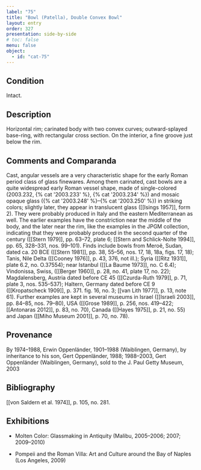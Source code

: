 ```yaml
---
label: "75"
title: "Bowl (Patella), Double Convex Bowl"
layout: entry
order: 327
presentation: side-by-side
# toc: false
menu: false
object:
  - id: "cat-75"
---
```


## Condition

Intact.

## Description

Horizontal rim; carinated body with two convex curves; outward-splayed base-ring, with rectangular cross section. On the interior, a fine groove just below the rim.

## Comments and Comparanda

Cast, angular vessels are a very characteristic shape for the early Roman period class of glass finewares. Among them carinated, cast bowls are a quite widespread early Roman vessel shape, made of single-colored (2003.232, {% cat '2003.233' %}, {% cat '2003.234' %}) and mosaic opaque glass ({% cat '2003.248' %}–{% cat '2003.250' %}) in striking colors; slightly later, they appear in translucent glass ([[Isings 1957]], form 2). They were probably produced in Italy and the eastern Mediterranean as well. The earlier examples have the constriction near the middle of the body, and the later near the rim, like the examples in the JPGM collection, indicating that they were probably produced in the second quarter of the century ([[Stern 1979]], pp. 63–72, plate 6; [[Stern and Schlick-Nolte 1994]], pp. 65, 328–331, nos. 99–101). Finds include bowls from Meroë, Sudan, dated ca. 20 BCE ([[Stern 1981]], pp. 38, 55–56, nos. 17, 18, 18a, figs. 17, 18); Tanis, Nile Delta ([[Cooney 1976]], p. 43, 376, not ill.); Syria ([[Ritz 1931]], plate 6.2, no. O.37554); near Istanbul ([[La Baume 1973]], no. C 6.4); Vindonissa, Swiss, ([[Berger 1960]], p. 28, no. 41, plate 17, no. 22); Magdalensberg, Austria dated before CE 45 ([[Czurda-Ruth 1979]], p. 71, plate 3, nos. 535–537); Haltern, Germany dated before CE 9 ([[Kropatscheck 1909]], p. 371. fig. 16, no. 3; [[van Lith 1977]], p. 13, note 61). Further examples are kept in several museums in Israel ([[Israeli 2003]], pp. 84–85, nos. 79–80), USA ([[Grose 1989]], p. 256, nos. 419–422; [[Antonaras 2012]], p. 83, no. 70), Canada ([[Hayes 1975]], p. 21, no. 55) and Japan ([[Miho Museum 2001]], p. 70, no. 78).

## Provenance

By 1974–1988, Erwin Oppenländer, 1901–1988 (Waiblingen, Germany), by inheritance to his son, Gert Oppenländer, 1988; 1988–2003, Gert Oppenländer (Waiblingen, Germany), sold to the J. Paul Getty Museum, 2003

## Bibliography

[[von Saldern et al. 1974]], p. 105, no. 281.

## Exhibitions

-   Molten Color: Glassmaking in Antiquity (Malibu, 2005–2006; 2007; 2009–2010)

-   Pompeii and the Roman Villa: Art and Culture around the Bay of Naples (Los Angeles, 2009)
